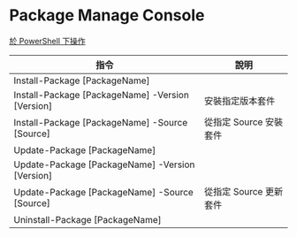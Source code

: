 # Package Manage Console

[於 PowerShell 下操作](https://docs.microsoft.com/zh-tw/nuget/reference/powershell-reference)

| 指令                                             | 說明                   |
| ------------------------------------------------ | ---------------------- |
| Install-Package [PackageName]                    |                        |
| Install-Package [PackageName] -Version [Version] | 安裝指定版本套件       |
| Install-Package [PackageName] -Source [Source]   | 從指定 Source 安裝套件 |
| Update-Package [PackageName]                     |                        |
| Update-Package [PackageName] -Version [Version]  |                        |
| Update-Package [PackageName] -Source [Source]    | 從指定 Source 更新套件 |
| Uninstall-Package [PackageName]                  |                        |